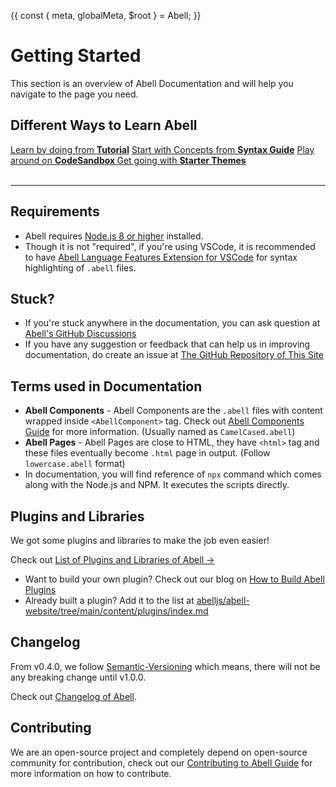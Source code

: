 {{
  const { meta, globalMeta, $root } = Abell;
}}

# Getting Started

This section is an overview of Abell Documentation and will help you navigate to the page you need.

<h2 class="text-m">Different Ways to Learn Abell</h2>

<div class="row row-responsive">
<a class="docs-tile" href="{{ $root }}/tutorial/create-portfolio/">Learn by doing from <strong>Tutorial</strong></a>
<a class="docs-tile" href="{{ $root }}/guide/syntax-guide/">Start with Concepts from <strong>Syntax Guide</strong></a>
<a class="docs-tile" target="_blank" href="https://codesandbox.io/s/abell-playground-wcdq2?file=/theme/index.abell">Play around on <strong>CodeSandbox <i class="i-external-link text-xs"></i></strong></a>
<a class="docs-tile" href="{{ $root }}/starters">Get going with <strong>Starter Themes</strong></a>
</div>

<br/>

---

<div class="sub-container">

## Requirements

- Abell requires [Node.js 8 or higher](https://nodejs.org) installed.
- Though it is not "required", if you're using VSCode, it is recommended to have [Abell Language Features Extension for VSCode](https://marketplace.visualstudio.com/items?itemName=saurabh.abell-language-features) for syntax highlighting of `.abell` files.

## Stuck?

- If you're stuck anywhere in the documentation, you can ask question at [Abell's GitHub Discussions](https://github.com/abelljs/abell/discussions/categories/q-a)
- If you have any suggestion or feedback that can help us in improving documentation, do create an issue at [The GitHub Repository of This Site](https://github.com/abelljs/abell-website)


## Terms used in Documentation

- **Abell Components** - Abell Components are the `.abell` files with content wrapped inside `<AbellComponent>` tag. Check out [Abell Components Guide](../guide/syntax-guide/#abell-components) for more information. (Usually named as `CamelCased.abell`)
- **Abell Pages** - Abell Pages are close to HTML, they have `<html>` tag and these files eventually become `.html` page in output. (Follow `lowercase.abell` format)
- In documentation, you will find reference of `npx` command which comes along with the Node.js and NPM. It executes the scripts directly.


## Plugins and Libraries

We got some plugins and libraries to make the job even easier! 

Check out [List of Plugins and Libraries of Abell &#x2192;]({{$root}}/plugins/)

- Want to build your own plugin? Check out our blog on [How to Build Abell Plugins]({{$root}}/blog/how-to-build-plugins/)
- Already built a plugin? Add it to the list at [abelljs/abell-website/tree/main/content/plugins/index.md](https://github.com/abelljs/abell-website/tree/main/content/plugins/index.md)

## Changelog

From v0.4.0, we follow [Semantic-Versioning](https://semver.org/) which means, there will not be any breaking change until v1.0.0.

Check out [Changelog of Abell](https://github.com/abelljs/abell/blob/main/CHANGELOG.md).

## Contributing

We are an open-source project and completely depend on open-source community for contribution, check out our [Contributing to Abell Guide]({{$root}}/contributing/) for more information on how to contribute.

</div>